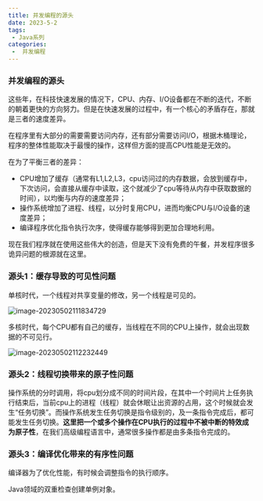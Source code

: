 ```yaml
---
title: 并发编程的源头
date: 2023-5-2
tags:
 - Java系列
categories:
 -  并发编程
---
```


### 并发编程的源头

这些年，在科技快速发展的情况下，CPU、内存、I/O设备都在不断的迭代，不断的朝着更快的方向努力。但是在快速发展的过程中，有一个核心的矛盾存在，那就是三者的速度差异。

在程序里有大部分的需要需要访问内存，还有部分需要访问I/O，根据木桶理论，程序的整体性能取决于最慢的操作，这样但方面的提高CPU性能是无效的。

在为了平衡三者的差异：

- CPU增加了缓存（通常有L1,L2,L3，cpu访问过的内存数据，会放到缓存中，下次访问，会直接从缓存中读取，这个就减少了cpu等待从内存中获取数据的时间），以均衡与内存的速度差异；
- 操作系统增加了进程、线程，以分时复用CPU，进而均衡CPU与I/O设备的速度差异；
- 编译程序优化指令执行次序，使得缓存能够得到更加合理地利用。

现在我们程序就在使用这些伟大的创造，但是天下没有免费的午餐，并发程序很多诡异问题的根源就在这里。

### 源头1：缓存导致的可见性问题

单核时代，一个线程对共享变量的修改，另一个线程是可见的。

![image-20230502111834729](https://gitee.com/zhengyanxiong/picture-bed/raw/master/img/image-20230502111834729.png)

多核时代，每个CPU都有自己的缓存，当线程在不同的CPU上操作，就会出现数据的不可见行。

![image-20230502112232449](https://gitee.com/zhengyanxiong/picture-bed/raw/master/img/image-20230502112232449.png)

### 源头2：线程切换带来的原子性问题

操作系统的分时调用，将cpu划分成不同的时间片段，在其中一个时间片上任务执行结束后，当前cpu上的进程（线程）就会休眠让出资源的占用，这个时候就会发生“任务切换”。而操作系统发生任务切换是指令级别的，及一条指令完成后，都可能发生任务切换。**这里把一个或多个操作在CPU执行的过程中不被中断的特效成为原子性**，在我们高级编程语言中，通常很多操作都是由多条指令完成的。

### 源头3：编译优化带来的有序性问题

编译器为了优化性能，有时候会调整指令的执行顺序。

Java领域的双重检查创建单例对象。



